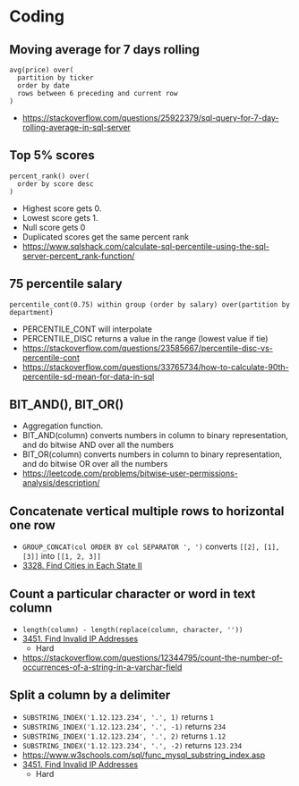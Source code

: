 # Coding

## Moving average for 7 days rolling

```
avg(price) over(
  partition by ticker 
  order by date
  rows between 6 preceding and current row
)
```
- https://stackoverflow.com/questions/25922379/sql-query-for-7-day-rolling-average-in-sql-server

## Top 5% scores

```
percent_rank() over(
  order by score desc
)
```
- Highest score gets 0.
- Lowest score gets 1.
- Null score gets 0
- Duplicated scores get the same percent rank
- https://www.sqlshack.com/calculate-sql-percentile-using-the-sql-server-percent_rank-function/

## 75 percentile salary

```
percentile_cont(0.75) within group (order by salary) over(partition by department)
```
- PERCENTILE_CONT will interpolate
- PERCENTILE_DISC returns a value in the range (lowest value if tie)
- https://stackoverflow.com/questions/23585667/percentile-disc-vs-percentile-cont
- https://stackoverflow.com/questions/33765734/how-to-calculate-90th-percentile-sd-mean-for-data-in-sql

## BIT_AND(), BIT_OR()
- Aggregation function.
- BIT_AND(column) converts numbers in column to binary representation, and do bitwise AND over all the numbers
- BIT_OR(column) converts numbers in column to binary representation, and do bitwise OR over all the numbers
- https://leetcode.com/problems/bitwise-user-permissions-analysis/description/

## Concatenate vertical multiple rows to horizontal one row

- `GROUP_CONCAT(col ORDER BY col SEPARATOR ', ')` converts `[[2], [1], [3]]` into `[[1, 2, 3]]`
- [3328. Find Cities in Each State II](https://leetcode.com/problems/find-cities-in-each-state-ii/description/)

## Count a particular character or word in text column

- `length(column) - length(replace(column, character, ''))`
- [3451. Find Invalid IP Addresses](https://leetcode.com/problems/find-invalid-ip-addresses/)
  - Hard
- https://stackoverflow.com/questions/12344795/count-the-number-of-occurrences-of-a-string-in-a-varchar-field

## Split a column by a delimiter

- `SUBSTRING_INDEX('1.12.123.234', '.', 1)` returns `1`
- `SUBSTRING_INDEX('1.12.123.234', '.', -1)` returns `234`
- `SUBSTRING_INDEX('1.12.123.234', '.', 2)` returns `1.12`
- `SUBSTRING_INDEX('1.12.123.234', '.', -2)` returns `123.234`
- https://www.w3schools.com/sql/func_mysql_substring_index.asp
- [3451. Find Invalid IP Addresses](https://leetcode.com/problems/find-invalid-ip-addresses/)
  - Hard
